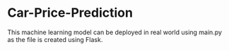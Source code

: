 # Car-Price-Prediction

This machine learning model can be deployed in real world using main.py as the file is created using Flask.
